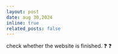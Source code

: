 ```yaml
---
layout: post
date: aug 30,2024
inline: true
related_posts: false
---
```


check whether the website is finished. :question: :question:
